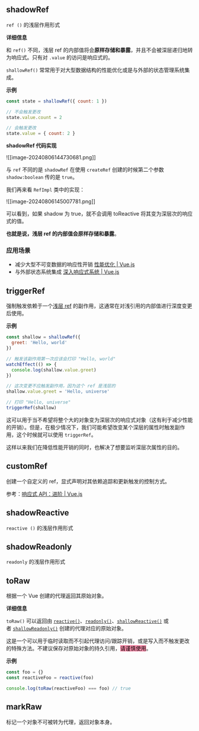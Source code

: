 
## shadowRef

`ref ()` 的浅层作用形式

**详细信息**

和 `ref()` 不同，浅层 ref 的内部值将会**原样存储和暴露**，并且不会被深层递归地转为响应式。只有对 `.value` 的访问是响应式的。

`shallowRef()` 常常用于对大型数据结构的性能优化或是与外部的状态管理系统集成。

**示例**

```js
const state = shallowRef({ count: 1 })

// 不会触发更改
state.value.count = 2

// 会触发更改
state.value = { count: 2 }
```

**shadowRef 代码实现**

![[image-20240806144730681.png]]

与 `ref` 不同的是 `shadowRef` 在使用 `createRef` 创建的时候第二个参数 `shadow:boolean` 传的是 `true`。

我们再来看 `RefImpl` 类中的实现：

![[image-20240806145007781.png]]

可以看到，如果 shadow 为 true，就不会调用 toReactive 将其变为深层次的响应式的值。

**也就是说，浅层 ref 的内部值会原样存储和暴露**。

### 应用场景

- 减少大型不可变数据的响应性开销 [性能优化 | Vue.js](https://cn.vuejs.org/guide/best-practices/performance.html#reduce-reactivity-overhead-for-large-immutable-structures)
- 与外部状态系统集成 [深入响应式系统 | Vue.js](https://cn.vuejs.org/guide/extras/reactivity-in-depth.html#integration-with-external-state-systems)

## triggerRef

强制触发依赖于一个[浅层 ref](https://cn.vuejs.org/api/reactivity-advanced.html#shallowref) 的副作用，这通常在对浅引用的内部值进行深度变更后使用。

**示例**

```js
const shallow = shallowRef({
  greet: 'Hello, world'
})

// 触发该副作用第一次应该会打印 "Hello, world"
watchEffect(() => {
  console.log(shallow.value.greet)
})

// 这次变更不应触发副作用，因为这个 ref 是浅层的
shallow.value.greet = 'Hello, universe'

// 打印 "Hello, universe"
triggerRef(shallow)
```

这可以用于当不希望将整个大的对象变为深层次的响应式对象（这有利于减少性能的开销）。但是，在极少情况下，我们可能希望改变某个深层的属性时触发副作用，这个时候就可以使用 `triggerRef`。

这样以来我们在降低性能开销的同时，也解决了想要监听深层次属性的目的。


## customRef

创建一个自定义的 ref，显式声明对其依赖追踪和更新触发的控制方式。

参考：[响应式 API：进阶 | Vue.js](https://cn.vuejs.org/api/reactivity-advanced.html#customref)

## shadowReactive

`reactive ()` 的浅层作用形式

## shadowReadonly

`readonly` 的浅层作用形式

## toRaw

根据一个 Vue 创建的代理返回其原始对象。

**详细信息**

`toRaw()` 可以返回由 [`reactive()`](https://cn.vuejs.org/api/reactivity-core.html#reactive)、[`readonly()`](https://cn.vuejs.org/api/reactivity-core.html#readonly)、[`shallowReactive()`](https://cn.vuejs.org/api/reactivity-advanced.html#shallowreactive) 或者 [`shallowReadonly()`](https://cn.vuejs.org/api/reactivity-advanced.html#shallowreadonly) 创建的代理对应的原始对象。

这是一个可以用于临时读取而不引起代理访问/跟踪开销，或是写入而不触发更改的特殊方法。不建议保存对原始对象的持久引用，<mark style="background: #FF5582A6;">请谨慎使用</mark>。

**示例**

```js
const foo = {}
const reactiveFoo = reactive(foo)

console.log(toRaw(reactiveFoo) === foo) // true
```

## markRaw

标记一个对象不可被转为代理，返回对象本身。
